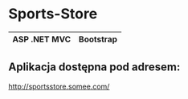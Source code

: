 # Sports-Store
| ASP .NET MVC|Bootstrap|
|--|--|
## Aplikacja dostępna pod adresem:
http://sportsstore.somee.com/

